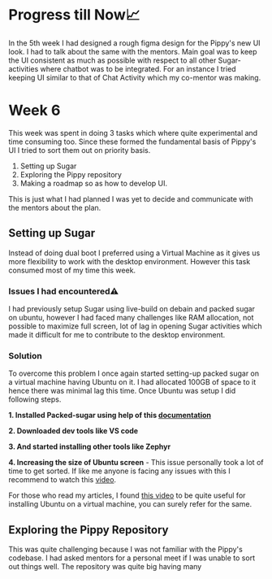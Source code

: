 # Progress till Now📈
In the 5th week I had designed a rough figma design for the Pippy's new UI look. I had to talk about the same with the mentors. Main goal was to keep the UI consistent as much as possible with respect to all other Sugar-activities where chatbot was to be integrated. For an instance I tried keeping UI similar to that of Chat Activity which my co-mentor was making.

# Week 6
This week was spent in doing 3 tasks which where quite experimental and time consuming too. Since these formed the fundamental basis of Pippy's UI I tried to sort them out on priority basis.
1. Setting up Sugar
2. Exploring the Pippy repository
3. Making a roadmap so as how to develop UI.

This is just what I had planned I was yet to decide and communicate with the mentors about the plan.

## Setting up Sugar
Instead of doing dual boot I preferred using a Virtual Machine as it gives us more flexibility to work with the desktop environment. However this task consumed most of my time this week.
### Issues I had encountered⚠
I had previously setup Sugar using live-build on debain and packed sugar on ubuntu, however I had faced many challenges like RAM allocation, not possible to maximize full screen, lot of lag in opening Sugar activities which made it difficult for me to contribute to the desktop environment. 

### Solution
To overcome this problem I once again started setting-up packed sugar on a virtual machine having Ubuntu on it. I had allocated 100GB of space to it hence there was minimal lag this time. Once Ubuntu was setup I did following steps.

**1. Installed Packed-sugar using help of this [documentation](https://github.com/sugarlabs/sugar/blob/master/docs/development-environment.md)**
 
**2. Downloaded dev tools like VS code**

**3. And started installing other tools like Zephyr**

**4. Increasing the size of Ubuntu screen** - This issue personally took a lot of time to get sorted. If like me anyone is facing any issues with this I recommend to watch this [video](https://youtu.be/w4E1iqsn_wA?si=P60lWiJbKu9-9FY8).

For those who read my articles, I found [this video](https://www.youtube.com/watch?v=x5MhydijWmc&pp=ygUbc2V0dGluZyB1cCB0aGUgdm0gb2YgdWJ1bnR1) to be quite useful for installing Ubuntu on a virtual machine, you can surely refer for the same.

## Exploring the Pippy Repository
This was quite challenging because I was not familiar with the Pippy's codebase. I had asked mentors for a personal meet if I was unable to sort out things well. 
The repository was quite big having many 






